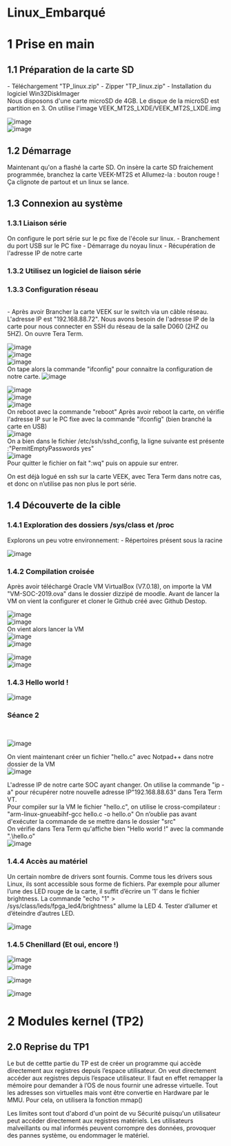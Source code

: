 # Linux_Embarqué
<h1>1 Prise en main</h1>
<h2>1.1 Préparation de la carte SD</h2>
- Téléchargement "TP_linux.zip"
- Zipper "TP_linux.zip"
- Installation du logiciel Win32DiskImager </br>
Nous disposons d'une carte microSD de 4GB. Le disque de la microSD est partition en 3. On utilise l'image VEEK_MT2S_LXDE/VEEK_MT2S_LXDE.img  </br>

![image](https://github.com/Zardoke/Linux_Embarqu-/assets/144770542/1f6053ec-41dd-4afa-be3a-8c92fd944776) </br>
![image](https://github.com/Zardoke/Linux_Embarqu-/assets/144770542/9e8b31c6-0956-4057-8ef4-cc0123fdee48) </br>

<h2>1.2 Démarrage</h2>
Maintenant qu'on a flashé la carte SD. On insère la carte SD fraichement programmée, branchez la carte VEEK-MT2S et
Allumez-la : bouton rouge ! Ça clignote de partout et un linux se lance.

<h2>1.3 Connexion au système</h2>
<h3>1.3.1 Liaison série</h3>
On configure le port série sur le pc fixe de l'école sur linux.
- Branchement du port USB sur le PC fixe
- Démarrage du noyau linux
- Récupération de l'adresse IP de notre carte

<h3>1.3.2 Utilisez un logiciel de liaison série</h3>
<h3>1.3.3 Configuration réseau</h3><br>
- Après avoir Brancher la carte VEEK sur le switch via un câble réseau.
L'adresse IP est "192.168.88.72". Nous avons besoin de l'adresse IP de la carte pour nous connecter en SSH du réseau de la salle D060 (2HZ ou 5HZ).
On ouvre Tera Term.

![image](https://github.com/Zardoke/Linux_Embarqu-/assets/144770542/5665eab8-6811-42dd-86a6-b7cada56544c)<br>
![image](https://github.com/Zardoke/Linux_Embarqu-/assets/144770542/a5a9b624-bfd7-4bd0-9772-5420f4a0f3ef)<br>
![image](https://github.com/Zardoke/Linux_Embarqu-/assets/144770542/c5bd599b-0f6d-4339-aae7-954378bfbf9a)<br>
On tape alors la commande "ifconfig" pour connaitre la configuration de notre carte.
![image](https://github.com/Zardoke/Linux_Embarqu-/assets/144770542/966db5c2-3f93-4b2b-9bd9-f28907c7c337)<br>

![image](https://github.com/Zardoke/Linux_Embarque/assets/144770542/180d23c4-79fd-47d7-9958-b551fc8cf1ab)<br>
![image](https://github.com/Zardoke/Linux_Embarque/assets/144770542/fb17fbc8-00bf-42fa-92bf-650f3d0cc1ee)<br>
![image](https://github.com/Zardoke/Linux_Embarque/assets/144770542/f320432e-5cea-404d-aca7-c24141492d44)<br>
On reboot avec la commande "reboot"
Après avoir reboot la carte, on vérifie l'adresse IP sur le PC fixe avec la commande "ifconfig" (bien branché la carte en USB)<br>
![image](https://github.com/Zardoke/Linux_Embarque/assets/144770542/a8fc653e-26e4-45ee-9fb6-21453af92674)<br>
On a bien dans le fichier /etc/ssh/sshd_config, la ligne suivante est
présente :"PermitEmptyPasswords yes"<br>
![image](https://github.com/Zardoke/Linux_Embarque/assets/144770542/a16ba886-490e-417f-b066-9c8da6a39a7d)<br>
Pour quitter le fichier on fait ":wq" puis on appuie sur entrer. <br>

On est déjà logué en ssh sur la carte VEEK, avec Tera Term dans notre cas, et donc on n’utilise pas non plus le port série.


<h2>1.4 Découverte de la cible</h2>
<h3>1.4.1 Exploration des dossiers /sys/class et /proc</h3>
Explorons un peu votre environnement:
- Répertoires présent sous la racine

![image](https://github.com/Zardoke/Linux_Embarque/assets/144770542/52103ce8-0883-4c2a-9447-7ee739392c68)<br>

<h3>1.4.2 Compilation croisée</h3>
Après avoir téléchargé Oracle VM VirtualBox (V7.0.18), on importe la VM "VM-SOC-2019.ova" dans le dossier dizzipé de moodle.
Avant de lancer la VM on vient la configurer et cloner le Github créé avec Github Destop.

![image](https://github.com/Zardoke/Linux_Embarque/assets/144770542/a9722051-a116-49f3-a14e-6ce5fe3f9064)<br>
![image](https://github.com/Zardoke/Linux_Embarque/assets/144770542/33dec82b-66ed-4845-9ad7-e1ef13ee2a26)<br>
On vient alors lancer la VM <br>
![image](https://github.com/Zardoke/Linux_Embarque/assets/144770542/95fd4ab4-f110-4c74-8b3e-be09f61660ae)<br>
![image](https://github.com/Zardoke/Linux_Embarque/assets/144770542/f5872c33-846f-4bac-a750-534d83b937f9)<br>

![image](https://github.com/Zardoke/Linux_Embarque/assets/144770542/26c54f30-909e-4b07-8f11-3621e9b28c3d)<br>
![image](https://github.com/Zardoke/Linux_Embarque/assets/144770542/8fc5bbaa-7916-4ba7-ba0c-597620695427)<br>

<h3>1.4.3 Hello world !</h3>

![image](https://github.com/Zardoke/Linux_Embarque/assets/144770542/73c5c860-bc86-4a96-b569-c9eb5c361192)<br>

<h3>Séance 2</h3>  <br>

![image](https://github.com/Zardoke/Linux_Embarque/assets/144770542/fc21cf7c-28c7-499c-a131-82f07ca01480)<br>

On vient maintenant créer un fichier "hello.c" avec Notpad++ dans notre dossier de la VM <br>
![image](https://github.com/Zardoke/Linux_Embarque/assets/144770542/cf88ce02-2d82-4d57-8808-f38e98ddd897)<br>

L'adresse IP de notre carte SOC ayant changer. On utilise la commande "ip -a" pour récupérer notre nouvelle adresse IP"192.168.88.63" dans Tera Term VT.<br>
Pour compiler sur la VM le fichier "hello.c", on utilise le cross-compilateur :
"arm-linux-gnueabihf-gcc hello.c -o hello.o"
On n’oublie pas avant d'exécuter la commande de se mettre dans le dossier "src"<br>
On vérifie dans Tera Term qu'affiche bien "Hello world !" avec la commande ".\hello.o"<br>
![image](https://github.com/Zardoke/Linux_Embarque/assets/144770542/2d9a25e3-fde9-4b79-8e9b-f832d9989632)<br>

<h3>1.4.4 Accès au matériel</h3>
Un certain nombre de drivers sont fournis. Comme tous les drivers sous Linux,
ils sont accessible sous forme de fichiers. Par exemple pour allumer l’une des LED
rouge de la carte, il suffit d’écrire un ’1’ dans le fichier brightness.
La commande "echo "1" > /sys/class/leds/fpga_led4/brightness" allume la LED 4.
Tester d’allumer et d’éteindre d’autres LED.<br>

![image](https://github.com/Zardoke/Linux_Embarque/assets/144770542/a9d841ba-0c2b-4cec-90dc-70a0ddeda049)<br>

<h3>1.4.5 Chenillard (Et oui, encore !)</h3>

![image](https://github.com/Zardoke/Linux_Embarque/assets/144770542/bfb81c54-05b0-4a6e-aa13-7530846e7082)<br>
![image](https://github.com/Zardoke/Linux_Embarque/assets/144770542/437f1856-ac37-4acc-8725-019c5d916df5)<br>

![image](https://github.com/Zardoke/Linux_Embarque/assets/144770542/5f00212e-64b4-4890-963c-6462730416b3)<br>

![image](https://github.com/Zardoke/Linux_Embarque/assets/144770542/99706b2e-5dae-4864-b185-70ae006ddca6)<br>

<h1>2 Modules kernel (TP2)</h1>
<h2>2.0 Reprise du TP1</h2>
Le but de cettte partie du TP  est de créer un programme qui accède directement aux registres depuis l’espace utilisateur.
On veut directement accéder aux registres depuis l’espace utilisateur.
Il faut en effet remapper la mémoire pour demander à l’OS de nous fournir une adresse virtuelle.
Tout les adresses son virtuelles mais vont être convertie en Hardware par le MMU.
Pour cela, on utilisera la fonction mmap()

Les limites sont tout d'abord d'un point de vu Sécurité puisqu'un utilisateur peut accéder directement aux registres matériels. Les utilisateurs malveillants ou mal informés peuvent corrompre des données, provoquer des pannes système, ou endommager le matériel.












